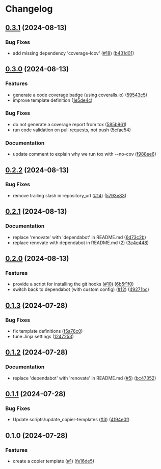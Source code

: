 # Changelog

## [0.3.1](https://github.com/feeph/pypackage-template/compare/v0.3.0...v0.3.1) (2024-08-13)


### Bug Fixes

* add missing dependency 'coverage-lcov' ([#18](https://github.com/feeph/pypackage-template/issues/18)) ([b431d01](https://github.com/feeph/pypackage-template/commit/b431d01361cf5f1794689c52cf0422204aa554f5))

## [0.3.0](https://github.com/feeph/pypackage-template/compare/v0.2.2...v0.3.0) (2024-08-13)


### Features

* generate a code coverage badge (using coveralls.io) ([59543c5](https://github.com/feeph/pypackage-template/commit/59543c5400413c667b76d75a48e772962929a72c))
* improve template definition ([1e5de4c](https://github.com/feeph/pypackage-template/commit/1e5de4cc893da491616ac4cc65e25472f24c01e9))


### Bug Fixes

* do not generate a coverage report from tox ([585b961](https://github.com/feeph/pypackage-template/commit/585b961451bcfd96b75fce4b44a3489957e66d45))
* run code validation on pull requests, not push ([5cfae54](https://github.com/feeph/pypackage-template/commit/5cfae546c4ec9712755c6285f67f5c88a1f6f36a))


### Documentation

* update comment to explain why we run tox with --no-cov ([f988ee6](https://github.com/feeph/pypackage-template/commit/f988ee60a4661b2985928163a667520dc651dff9))

## [0.2.2](https://github.com/feeph/pypackage-template/compare/v0.2.1...v0.2.2) (2024-08-13)


### Bug Fixes

* remove trailing slash in repository_url ([#14](https://github.com/feeph/pypackage-template/issues/14)) ([5793e83](https://github.com/feeph/pypackage-template/commit/5793e83ee2d91efc91b2e242602ad4ca68a5a9bb))

## [0.2.1](https://github.com/feeph/pypackage-template/compare/v0.2.0...v0.2.1) (2024-08-13)


### Documentation

* replace 'renovate' with 'dependabot' in README.md ([6d73c2b](https://github.com/feeph/pypackage-template/commit/6d73c2bde6b498f1a5d061abaf3b4b1ecc207949))
* replace renovate with dependabot in README.md (2) ([3c4e448](https://github.com/feeph/pypackage-template/commit/3c4e448c9e5bae025c5fb6285539d31c207a0f19))

## [0.2.0](https://github.com/feeph/pypackage-template/compare/v0.1.3...v0.2.0) (2024-08-13)


### Features

* provide a script for installing the git hooks ([#10](https://github.com/feeph/pypackage-template/issues/10)) ([6b5f1f0](https://github.com/feeph/pypackage-template/commit/6b5f1f05775c181217bd8c3a9b1967bdeef14f39))
* switch back to dependabot (with custom config) ([#12](https://github.com/feeph/pypackage-template/issues/12)) ([49271bc](https://github.com/feeph/pypackage-template/commit/49271bc12f7445de016e50416c55430279dddc1d))

## [0.1.3](https://github.com/feeph/pypackage-template/compare/v0.1.2...v0.1.3) (2024-07-28)


### Bug Fixes

* fix template definitions ([f5a76c0](https://github.com/feeph/pypackage-template/commit/f5a76c02ac7f59173a833eafcae4dec199917ca9))
* tune Jinja settings ([1247253](https://github.com/feeph/pypackage-template/commit/1247253450ebd833e71df65161eaa18bba4f1ed0))

## [0.1.2](https://github.com/feeph/pypackage-template/compare/v0.1.1...v0.1.2) (2024-07-28)


### Documentation

* replace 'dependabot' with 'renovate' in README.md ([#5](https://github.com/feeph/pypackage-template/issues/5)) ([bc47352](https://github.com/feeph/pypackage-template/commit/bc47352ba76a448cf03ba5cb4090f37b7b5292b3))

## [0.1.1](https://github.com/feeph/pypackage-template/compare/v0.1.0...v0.1.1) (2024-07-28)


### Bug Fixes

* Update scripts/update_copier-templates ([#3](https://github.com/feeph/pypackage-template/issues/3)) ([4f94e0f](https://github.com/feeph/pypackage-template/commit/4f94e0fdabcd0cb5a8f351b270100709914f644f))

## 0.1.0 (2024-07-28)


### Features

* create a copier template ([#1](https://github.com/feeph/pypackage-template/issues/1)) ([fe16de5](https://github.com/feeph/pypackage-template/commit/fe16de537bda0bcafe6d06da3c1b814b71af7e33))
